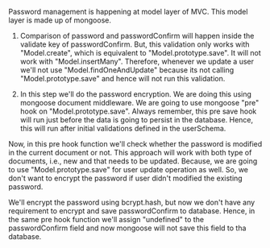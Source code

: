 Password management is happening at model layer of MVC. This model layer is made up of mongoose.

1. Comparison of password and passwordConfirm will happen inside the validate key of passwordConfirm.
But, this validation only works with "Model.create", which is equivalent to "Model.prototype.save".
It will not work with "Model.insertMany". Therefore, whenever we update a user we'll not use
"Model.findOneAndUpdate" because its not calling "Model.prototype.save" and hence will not run this
validation.

2. In this step we'll do the password encryption. We are doing this using mongoose document middleware.
We are going to use mongoose "pre" hook on "Model.prototype.save".
Always remember, this pre save hook will run just before the data is going to persist in the database.
Hence, this will run after initial validations defined in the userSchema.

Now, in this pre hook function we'll check whether the password is modified in the current document or not. This approach will work with both type of documents, i.e., new and that needs to be updated.
Because, we are going to use "Model.prototype.save" for user update operation as well. So, we don't
want to encrypt the password if user didn't modified the existing password.

We'll encrypt the password using bcrypt.hash, but now we don't have any requirement to encrypt and save
passwordConfirm to database. Hence, in the same pre hook function we'll assign "undefined" to the
passwordConfirm field and now mongoose will not save this field to tha database.